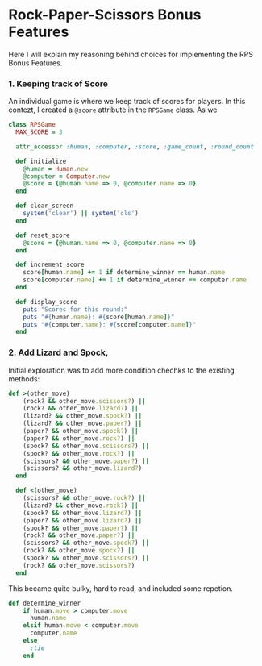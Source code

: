 # Rock-Paper-Scissors Bonus Features

Here I will explain my reasoning behind choices for implementing the RPS Bonus Features.

### 1. Keeping track of Score

An individual game is where we keep track of scores for players. In this contezt, I created a `@score` attribute in the `RPSGame` class. As we  

```ruby
class RPSGame
  MAX_SCORE = 3

  attr_accessor :human, :computer, :score, :game_count, :round_count

  def initialize
    @human = Human.new
    @computer = Computer.new
    @score = {@human.name => 0, @computer.name => 0}
  end

  def clear_screen
    system('clear') || system('cls')
  end

  def reset_score
    @score = {@human.name => 0, @computer.name => 0}
  end

  def increment_score
    score[human.name] += 1 if determine_winner == human.name
    score[computer.name] += 1 if determine_winner == computer.name
  end

  def display_score
    puts "Scores for this round:"
    puts "#{human.name}: #{score[human.name]}"
    puts "#{computer.name}: #{score[computer.name]}"
  end
```
### 2. Add Lizard and Spock,

Initial exploration was to add more condition chechks to the existing methods:

```ruby
def >(other_move)
    (rock? && other_move.scissors?) ||
    (rock? && other_move.lizard?) ||
    (lizard? && other_move.spock?) ||
    (lizard? && other_move.paper?) ||
    (paper? && other_move.spock?) ||
    (paper? && other_move.rock?) ||
    (spock? && other_move.scissors?) ||
    (spock? && other_move.rock?) ||
    (scissors? && other_move.paper?) ||
    (scissors? && other_move.lizard?)
  end

  def <(other_move)
    (scissors? && other_move.rock?) ||
    (lizard? && other_move.rock?) ||
    (spock? && other_move.lizard?) ||
    (paper? && other_move.lizard?) ||
    (spock? && other_move.paper?) ||
    (rock? && other_move.paper?) ||
    (scissors? && other_move.spock?) ||
    (rock? && other_move.spock?) ||
    (spock? && other_move.scissors?) ||
    (rock? && other_move.scissors?)
  end
  ```
This became quite bulky, hard to read, and included some repetion. 

```ruby
def determine_winner
    if human.move > computer.move
      human.name
    elsif human.move < computer.move
      computer.name
    else
      :tie
    end
```

